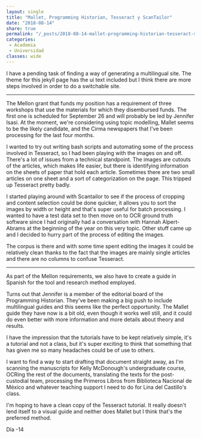 ```yaml
---
layout: single
title: "Mallet, Programming Historian, Tesseract y ScanTailor"
date: "2018-08-14"
share: true
permalink: "/_posts/2018-08-14-mallet-programming-historian-tesseract-scantailor"
categories: 
 - Academia
 - Universidad
classes: wide
---
```


I have a pending task of finding a way of generating a multilingual site. The theme for this jekyll page has the ui text included but I think there are more steps involved in order to do a switchable site.

***

The Mellon grant that funds my position has a requirement of three workshops that use the materials for which they disembursed funds. The first one is scheduled for September 26 and will probably be led by Jennifer Isasi. At the moment, we're considering using topic modelling, Mallet seems to be the likely candidate, and the Cirma newspapers that I've been processing for the last four months. 

I wanted to try out writing bash scripts and automating some of the process involved in Tesseract, so I had been playing with the images on and off. There's a lot of issues from a technical standpoint. The images are cutouts of the articles, which makes life easier, but there is identifying information on the sheets of paper that hold each article. Sometimes there are two small articles on one sheet and a sort of categorization on the page. This tripped up Tesseract pretty badly. 

I started playing around with Scantailor to see if the process of cropping and content selection could be done quicker, it allows you to sort the images by width or height and that's super useful for batch processing. I wanted to have a test data set to then move on to OCR ground truth software since I had originally had a conversation with Hannah Alpert-Abrams at the beginning of the year on this very topic. Other stuff came up and I decided to hurry part of the process of editing the images. 

The corpus is there and with some time spent editing the images it could be relatively clean thanks to the fact that the images are mainly single articles and there are no columns to confuse Tesseract.

***

As part of the Mellon requirements, we also have to create a guide in Spanish for the tool and research method employed. 

Turns out that Jennifer is a member of the editorial board of the Programming Historian. They've been making a big push to include multilingual guides and this seems like the perfect opportunity. The Mallet guide they have now is a bit old, even though it works well still, and it could do even better with more information and more details about theory and results. 

I have the impression that the tutorials have to be kept relatively simple, it's a tutorial and not a class, but it's super exciting to think that something that has given me so many headaches could be of use to others. 

I want to find a way to start drafting that document straight away, as I'm scanning the manuscripts for Kelly McDonough's undergraduate course, OCRing the rest of the documents, translating the texts for the post-custodial team, processing the Primeros Libros from Biblioteca Nacional de México and whatever teaching support I need to do for Lina del Castillo's class. 

I'm hoping to have a clean copy of the Tesseract tutorial. It really doesn't lend itself to a visual guide and neither does Mallet but I think that's the preferred method.  



Día -14